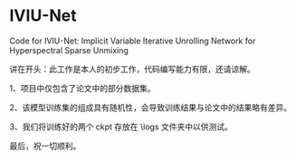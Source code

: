 # IVIU-Net
Code for IVIU-Net: Implicit Variable Iterative Unrolling Network for Hyperspectral Sparse Unmixing

讲在开头：此工作是本人的初步工作，代码编写能力有限，还请谅解。

1、项目中仅包含了论文中的部分数据集。

2、该模型训练集的组成具有随机性，会导致训练结果与论文中的结果略有差异。

3、我们将训练好的两个 ckpt 存放在 \logs 文件夹中以供测试。

最后，祝一切顺利。
